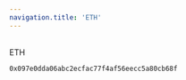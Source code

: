 ```yaml
---
navigation.title: 'ETH'
---
```


<br>ETH<br>


```bash
0x097e0dda06abc2ecfac77f4af56eecc5a80cb68f
```
    











